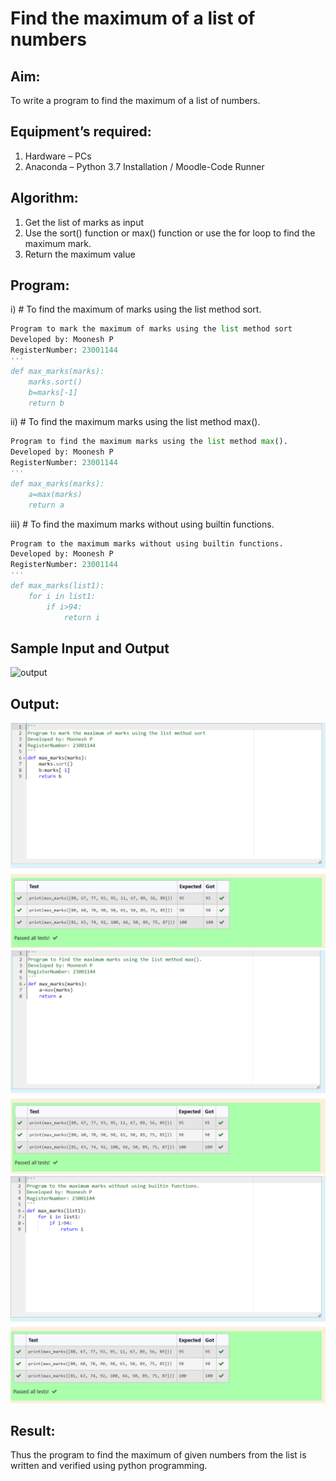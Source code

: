 # Find the maximum of a list of numbers
## Aim:
To write a program to find the maximum of a list of numbers.
## Equipment’s required:
1.	Hardware – PCs
2.	Anaconda – Python 3.7 Installation / Moodle-Code Runner
## Algorithm:
1.	Get the list of marks as input
2.	Use the sort() function or max() function or use the for loop to find the maximum mark.
3.	Return the maximum value
## Program:

i)	# To find the maximum of marks using the list method sort.
```Python
Program to mark the maximum of marks using the list method sort
Developed by: Moonesh P
RegisterNumber: 23001144
'''
def max_marks(marks):
    marks.sort()
    b=marks[-1]
    return b
```

ii)	# To find the maximum marks using the list method max().
```Python
Program to find the maximum marks using the list method max().
Developed by: Moonesh P
RegisterNumber: 23001144
'''
def max_marks(marks):
    a=max(marks)
    return a
```

iii) # To find the maximum marks without using builtin functions.
```Python
Program to the maximum marks without using builtin functions.
Developed by: Moonesh P
RegisterNumber: 23001144
'''
def max_marks(list1):
    for i in list1:
        if i>94:
            return i
```
## Sample Input and Output
![output](./img/max_marks1.jpg) 

## Output:
![OUTPUT](/3a%201.png)
![OUTPUT](/3a%202.png)
![OUTPUT](/3a%203.png)
## Result:
Thus the program to find the maximum of given numbers from the list is written and verified using python programming.
